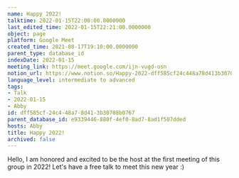 ```yaml
---
name: Happy 2022!
talktime: 2022-01-15T22:00:00.0000000
last_edited_time: 2022-01-15T22:21:00.0000000
object: page
platform: Google Meet
created_time: 2021-08-17T19:10:00.0000000
parent_type: database_id
indexDate: 2022-01-15
meeting_link: https://meet.google.com/ijn-vugd-osn
notion_url: https://www.notion.so/Happy-2022-dff585cf24c448a78d413b30708b0767
language_level: intermediate to advanced
tags:
- Talk
- 2022-01-15
- Abby
id: dff585cf-24c4-48a7-8d41-3b30708b0767
parent_database_id: e9339446-880f-4ef0-8ad7-8ad1f507dded
hosts: Abby
title: Happy 2022!
archived: false
---
```


Hello, I am honored and excited to be the host at the first meeting of this group in 2022! Let's have a free talk to meet this new year :)





